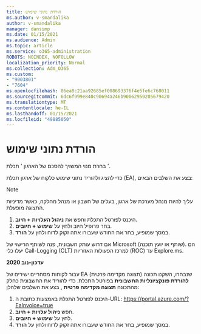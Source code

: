 ```yaml
---
title: הורדת נתוני שימוש
ms.author: v-smandalika
author: v-smandalika
manager: dansimp
ms.date: 01/15/2021
ms.audience: Admin
ms.topic: article
ms.service: o365-administration
ROBOTS: NOINDEX, NOFOLLOW
localization_priority: Normal
ms.collection: Adm_O365
ms.custom:
- "9003801"
- "7604"
ms.openlocfilehash: 86ea8c21aa92685ef008693376f4e5fe6c768011
ms.sourcegitcommit: 6dc6f999e840c90694a246b90062950205679420
ms.translationtype: MT
ms.contentlocale: he-IL
ms.lasthandoff: 01/15/2021
ms.locfileid: "49885050"
---
```

# <a name="download-usage-data"></a>הורדת נתוני שימוש

בחרת מנוי המשויך להסכם של הארגון ' תכלת '.

כדי להציג ולהוריד נתוני שימוש כלקוח של ארגון תכלת (EA), בצע את השלבים הבאים:

> [!NOTE]
> עליך להיות מנהל מערכת של ארגון, בעלים של חשבון או מנהל מחלקה, כאשר מדיניות התצוגה מופעלת. 

1. היכנס לפורטל התכלת וחפש את **ניהול העלויות + חיוב**.
2. בחר פרופיל חיוב ולחץ על **שימוש + חיובים**.
3. במסך שמופיע, בחר את החודש שעבורו אתה זקוק לדוח ולחץ על **הורד**.

אם דרוש עותק חשבונית, פנה לשותף הרישוי של Microsoft (שותף או יועץ תוכנה). הם יעלו כלי Call-Logging (CLT) למרכז הפעולות האזוריות (ROC) עד Explore.ms.

**עדכון-נוב 2020**

עבור לקוחות מסחריים ישירים של EA שנבחרו, השקנו תכונה (תצוגה מקדימה פרטית) **להורדת פונקציונליות החשבונית** בפורטל התכלת. כדי להוריד את החשבונית כחלק מהתכונה **תצוגה מקדימה פרטית** , בצע את השלבים שלהלן:

1. היכנס לפורטל התכלת באמצעות כתובת ה-URL: https://portal.azure.com/?EaInvoice=true 
2. חפש **ניהול עלויות + חיוב**. 
3. לחץ על **שימוש + חיובים**. 
4. במסך שמופיע, בחר את החודש שעבורו אתה זקוק לדוח ולחץ על **הורד**.